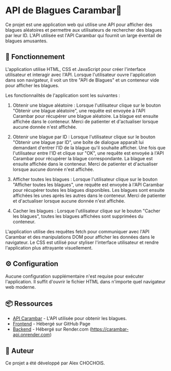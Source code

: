 # API de Blagues Carambar🍬

Ce projet est une application web qui utilise une API pour afficher des blagues aléatoires et permettre aux utilisateurs de rechercher des blagues par leur ID. L'API utilisée est l'API Carambar qui fournit un large éventail de blagues amusantes.

## 📃 Fonctionnement

L'application utilise HTML, CSS et JavaScript pour créer l'interface utilisateur et interagir avec l'API. Lorsque l'utilisateur ouvre l'application dans son navigateur, il voit un titre "API de Blagues" et un conteneur vide pour afficher les blagues.

Les fonctionnalités de l'application sont les suivantes :

1. Obtenir une blague aléatoire : Lorsque l'utilisateur clique sur le bouton "Obtenir une blague aléatoire", une requête est envoyée à l'API Carambar pour récupérer une blague aléatoire. La blague est ensuite affichée dans le conteneur. Merci de patienter et d'actualiser lorsque aucune donnée n'est affichée.

2. Obtenir une blague par ID : Lorsque l'utilisateur clique sur le bouton "Obtenir une blague par ID", une boîte de dialogue apparaît lui demandant d'entrer l'ID de la blague qu'il souhaite afficher. Une fois que l'utilisateur entre l'ID et clique sur "OK", une requête est envoyée à l'API Carambar pour récupérer la blague correspondante. La blague est ensuite affichée dans le conteneur. Merci de patienter et d'actualiser lorsque aucune donnée n'est affichée.

3. Afficher toutes les blagues : Lorsque l'utilisateur clique sur le bouton "Afficher toutes les blagues", une requête est envoyée à l'API Carambar pour récupérer toutes les blagues disponibles. Les blagues sont ensuite affichées les unes après les autres dans le conteneur. Merci de patienter et d'actualiser lorsque aucune donnée n'est affichée.

4. Cacher les blagues : Lorsque l'utilisateur clique sur le bouton "Cacher les blagues", toutes les blagues affichées sont supprimées du conteneur.

L'application utilise des requêtes fetch pour communiquer avec l'API Carambar et des manipulations DOM pour afficher les données dans le navigateur. Le CSS est utilisé pour styliser l'interface utilisateur et rendre l'application plus attrayante visuellement.

## ⚙️ Configuration

Aucune configuration supplémentaire n'est requise pour exécuter l'application. Il suffit d'ouvrir le fichier HTML dans n'importe quel navigateur web moderne.

## 📦 Ressources

- [API Carambar](https://carambar-api.onrender.com/api/blagues) - L'API utilisée pour obtenir les blagues.
- [Frontend](https://github.com/DemonAngeX2/Carambar/tree/Frontend) - Hébergé sur GitHub Page
- [Backend](https://github.com/DemonAngeX2/Carambar/tree/Backend) - Hébergé sur Render.com (https://carambar-api.onrender.com)

## 👨 Auteur

Ce projet a été développé par Alex CHOCHOIS.
